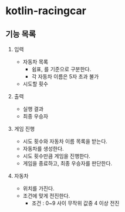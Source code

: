 # kotlin-racingcar

## 기능 목록 
1. 입력
   - 자동차 목록 
     - 쉼표, 를 기준으로 구분한다.  
     - 각 자동차 이름은 5자 초과 불가
   - 시도할 횟수
   
2. 출력
   - 실행 결과 
   - 최종 우승자

3. 게임 진행
   - 시도 횟수와 자동차 이름 목록을 받는다.
   - 자동차를 생성한다. 
   - 시도 횟수만큼 게임을 진행한다.
   - 게임을 종료하고, 최종 우승자를 판단한다. 
   
4. 자동차 
   - 위치를 가진다. 
   - 조건에 맞게 전진한다. 
     - 조건 : 0~9 사이 무작위 값중 4 이상 전진 